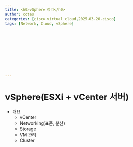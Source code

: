 ```yaml
---
title: <h0>vSphere 정리</h0>
author: cotes 
categories: [cisco virtual cloud,2025-03-20-cisco]
tags: [Network, Cloud, vSphere]











---
```


# vSphere(ESXi + vCenter 서버)

- 개요
  - vCenter
  - Networking(표준, 분산)
  - Storage
  - VM 관리
  - Cluster
